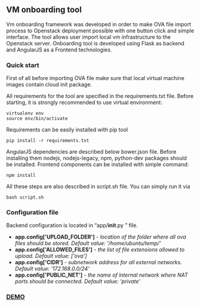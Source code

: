 ## VM onboarding tool
Vm onboarding framework was developed in order to make OVA file import process to Openstack deployment possible with one button click and simple interface. The tool allows user import local vm infrastructure to the Openstack server. Onboarding tool is developed using Flask as backend and AngularJS as a Frontend technologies.


### Quick start 

First of all before importing OVA file make sure that local virtual machine images contain cloud init package. 

All requirements for the tool are specified in the requirements.txt file. Before starting, it is strongly recommended to use virtual environment:

    virtualenv env 
    source env/bin/activate 

Requirements can be easily installed with pip tool

    pip install -r requirements.txt

AngularJS dependencies are described below bower.json file. Before installing them nodejs, nodejs-legacy, npm, python-dev packages should be installed. Frontend components can be installed with simple command:

    npm install

All these steps are also described in script.sh file. You can simply run it via

    bash script.sh 


### Configuration file
Backend configuration is located in “app/__init__.py ” file.

* **app.config['UPLOAD_FOLDER']** - _location of the folder where all ova files should be stored. Default value: '/home/ubuntu/temp/'_
* **app.config['ALLOWED_FILES']** - _the list of file extensions allowed to upload. Default value: ['ova']_ 
* **app.config['CIDR']** - _subnetwork address for all external networks. Default value: '172.168.0.0/24'_
* **app.config['PUBLIC_NET']** - _the name of internal network where NAT ports should be connected. Default value: 'private'_

### <a href ="https://youtu.be/kicrMyQYJeI" target="_blank">DEMO</a>
